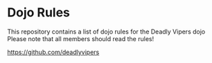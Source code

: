 Dojo Rules
==========

This repository contains a list of dojo rules for the Deadly Vipers dojo
Please note that all members should read the rules!

https://github.com/deadlyvipers
